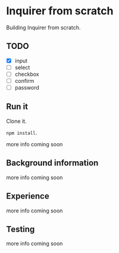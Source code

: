 # Inquirer from scratch

Building Inquirer from scratch.

## TODO

- [x] input
- [ ] select
- [ ] checkbox
- [ ] confirm
- [ ] password

## Run it

Clone it.

`npm install`.

more info coming soon

## Background information

more info coming soon

## Experience

more info coming soon

## Testing

more info coming soon
